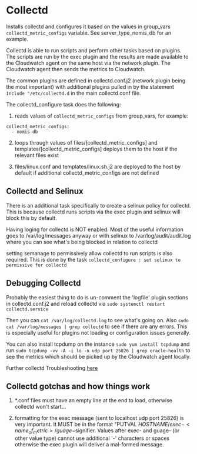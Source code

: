 # Collectd

Installs collectd and configures it based on the values in group_vars `collectd_metric_configs` variable. See server_type_nomis_db for an example.

Collectd is able to run scripts and perform other tasks based on plugins. The scripts are run by the exec plugin and the results are made available to the Cloudwatch agent on the same host via the network plugin. The Cloudwatch agent then sends the metrics to Cloudwatch.

The common plugins are defined in collectd.conf.j2 (network plugin being the most important) with additional plugins pulled in by the statement 
`Include "/etc/collectd.d` in the main collectd.conf file. 

The collectd_configure task does the following:

1. reads values of `collectd_metric_configs` from group_vars, for example:

```    
collectd_metric_configs:
  - nomis-db
```

2. loops through values of files/[collectd_metric_configs] and templates/[collectd_metric_configs] deploys them to the host if the relevant files exist
    
3. files/linux.conf and templates/linux.sh.j2 are deployed to the host by default if additional collectd_metric_configs are not defined

## Collectd and Selinux

There is an additional task specifically to create a selinux policy for collectd. This is because collectd runs scripts via the exec plugin and selinux will block this by default. 

Having loging for collectd is NOT enabled. Most of the useful information goes to /var/log/messages anyway or with selinux to /var/log/audit/audit.log where you can see what's being blocked in relation to collectd

setting semanage to permissively allow collectd to run scripts is also required. This is done by the task `collectd_configure : set selinux to permissive for collectd`

## Debugging Collectd

Probably the easiest thing to do is un-comment the 'logfile' plugin sections in collectd.conf.j2 and reload collectd via `sudo systemctl restart collectd.service`

Then you can `cat /var/log/collectd.log` to see what's going on. Also `sudo cat /var/log/messages | grep collectd` to see if there are any errors. This is especially useful for plugins not loading or configuration issues generally.

You can also install tcpdump on the instance `sudo yum install tcpdump` and run `sudo tcpdump -vv -A -i lo -n udp port 25826 | grep oracle-health` to see the metrics which should be picked up by the Cloudwatch agent locally.

Further collectd Troubleshooting [here](https://collectd.org/wiki/index.php/Troubleshooting)

## Collectd gotchas and how things work

1. *.conf files must have an empty line at the end to load, otherwise collectd won't start...

2. formatting for the exec message (sent to localhost udp port 25826) is very important. It MUST be in the format "PUTVAL $HOSTNAME/exec-<name_of_metric>/guage-$signifier. Values after exec- and guage- (or other value type) cannot use additional '-' characters or spaces otherwise the exec plugin will deliver a mal-formed message. 
